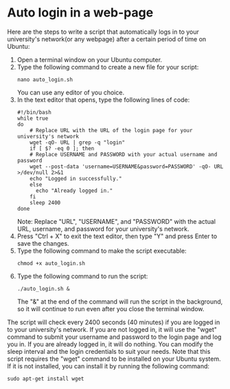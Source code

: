 # Auto login in a web-page
Here are the steps to write a script that automatically logs in to your university's network(or any webpage) after a certain period of time on Ubuntu:

1. Open a terminal window on your Ubuntu computer.
2. Type the following command to create a new file for your script:
    ```
    nano auto_login.sh
    ```
    You can use any editor of you choice.
3. In the text editor that opens, type the following lines of code:
    ```
    #!/bin/bash
    while true
    do
        # Replace URL with the URL of the login page for your university's network
        wget -qO- URL | grep -q "login"
        if [ $? -eq 0 ]; then
        # Replace USERNAME and PASSWORD with your actual username and password
        wget --post-data 'username=USERNAME&password=PASSWORD' -qO- URL >/dev/null 2>&1
        echo "Logged in successfully."
        else
          echo "Already logged in."
        fi
        sleep 2400
    done
    ```
    Note: Replace "URL", "USERNAME", and "PASSWORD" with the actual URL, username, and password for your university's network.
4. Press "Ctrl + X" to exit the text editor, then type "Y" and press Enter to save the changes.
5. Type the following command to make the script executable:
    ```
    chmod +x auto_login.sh
    ```
6. Type the following command to run the script:
    ```
    ./auto_login.sh &
    ```
    The "&" at the end of the command will run the script in the background, so it will continue to run even after you close the terminal window.

The script will check every 2400 seconds (40 minutes) if you are logged in to your university's network. If you are not logged in, it will use the "wget" command to submit your username and password to the login page and log you in. If you are already logged in, it will do nothing. You can modify the sleep interval and the login credentials to suit your needs. Note that this script requires the "wget" command to be installed on your Ubuntu system. If it is not installed, you can install it by running the following command:
  ```
  sudo apt-get install wget
  ```
